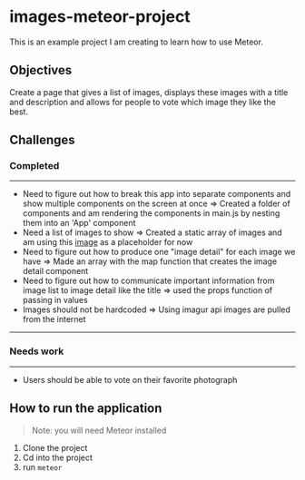 # images-meteor-project

This is an example project I am creating to learn how to use Meteor.

## Objectives

Create a page that gives a list of images, displays these images with a title and description and allows for people to vote which image they like the best.

## Challenges

### Completed

--------------------------------------------------------------------------------

- Need to figure out how to break this app into separate components and show multiple components on the screen at once => Created a folder of components and am rendering the components in main.js by nesting them into an 'App' component
- Need a list of images to show => Created a static array of images and am using this [image](http://dummyimage.com/600x400) as a placeholder for now
- Need to figure out how to produce one "image detail" for each image we have => Made an array with the map function that creates the image detail component
- Need to figure out how to communicate important information from image list to image detail like the title => used the props function of passing in values
- Images should not be hardcoded => Using imagur api images are pulled from the internet

--------------------------------------------------------------------------------

### Needs work

--------------------------------------------------------------------------------

- Users should be able to vote on their favorite photograph

## How to run the application

> Note: you will need Meteor installed

1. Clone the project
2. Cd into the project
3. run `meteor`
